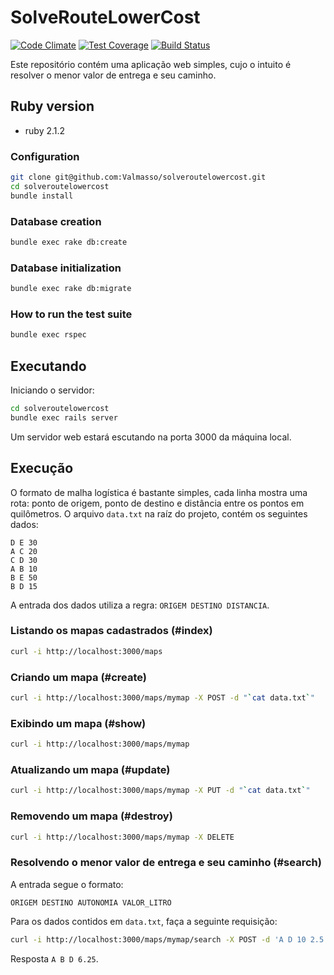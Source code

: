 # SolveRouteLowerCost
[![Code Climate](https://codeclimate.com/github/Valmasso/solveroutelowercost/badges/gpa.svg)](https://codeclimate.com/github/Valmasso/solveroutelowercost) [![Test Coverage](https://codeclimate.com/github/Valmasso/solveroutelowercost/badges/coverage.svg)](https://codeclimate.com/github/Valmasso/solveroutelowercost/coverage) [![Build Status](https://travis-ci.org/Valmasso/solveroutelowercost.svg)](https://travis-ci.org/Valmasso/solveroutelowercost)

Este repositório contém uma aplicação web simples, cujo o intuito é resolver o menor valor de entrega e seu caminho.

## Ruby version

* ruby 2.1.2

### Configuration

```bash
git clone git@github.com:Valmasso/solveroutelowercost.git
cd solveroutelowercost
bundle install
```

### Database creation

```bash
bundle exec rake db:create
```

### Database initialization

```bash
bundle exec rake db:migrate
```

### How to run the test suite

```bash
bundle exec rspec
```

## Executando

Iniciando o servidor:

```bash
cd solveroutelowercost
bundle exec rails server
```

Um servidor web estará escutando na porta 3000 da máquina local.

## Execução

O formato de malha logística é bastante simples, cada linha mostra uma rota: ponto de origem, ponto de destino e distância entre os pontos em quilômetros. O arquivo ``data.txt`` na raíz do projeto, contém os seguintes dados:

```
D E 30
A C 20
C D 30
A B 10
B E 50
B D 15
```

A entrada dos dados utiliza a regra: ``ORIGEM DESTINO DISTANCIA``.

### Listando os mapas cadastrados (#index)

```bash
curl -i http://localhost:3000/maps
```

### Criando um mapa (#create)

```bash
curl -i http://localhost:3000/maps/mymap -X POST -d "`cat data.txt`"
```

### Exibindo um mapa (#show)

```bash
curl -i http://localhost:3000/maps/mymap
```

### Atualizando um mapa (#update)

```bash
curl -i http://localhost:3000/maps/mymap -X PUT -d "`cat data.txt`"
```

### Removendo um mapa (#destroy)

```bash
curl -i http://localhost:3000/maps/mymap -X DELETE
```

### Resolvendo o menor valor de entrega e seu caminho (#search)

A entrada segue o formato:

```
ORIGEM DESTINO AUTONOMIA VALOR_LITRO
```

Para os dados contidos em ``data.txt``, faça a seguinte requisição:

```bash
curl -i http://localhost:3000/maps/mymap/search -X POST -d 'A D 10 2.5'
```

Resposta ``A B D 6.25``.
